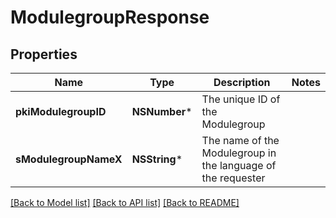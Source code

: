 # ModulegroupResponse

## Properties
Name | Type | Description | Notes
------------ | ------------- | ------------- | -------------
**pkiModulegroupID** | **NSNumber*** | The unique ID of the Modulegroup | 
**sModulegroupNameX** | **NSString*** | The name of the Modulegroup in the language of the requester | 

[[Back to Model list]](../README.md#documentation-for-models) [[Back to API list]](../README.md#documentation-for-api-endpoints) [[Back to README]](../README.md)


